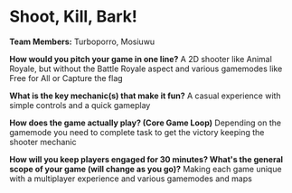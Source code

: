 # Shoot, Kill, Bark!

**Team Members:** Turboporro, Mosiuwu

**How would you pitch your game in one line?**
A 2D shooter like Animal Royale, but without the Battle Royale aspect and various gamemodes like Free for All or Capture the flag

**What is the key mechanic(s) that make it fun?**
A casual experience with simple controls and a quick gameplay

**How does the game actually play? (Core Game Loop)**
Depending on the gamemode you need to complete task to get the victory keeping the shooter mechanic

**How will you keep players engaged for 30 minutes? What's the general scope of your game (will change as you go)?**
Making each game unique with a multiplayer experience and various gamemodes and maps
